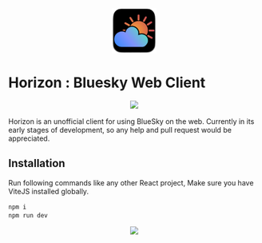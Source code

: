 <center><img src="public/horizon.png" alt="Horizon Icon" width="90"/></center>

# Horizon : Bluesky Web Client


<p align="center"><img src="https://static.bnewbold.net/tmp/under_construction_bar.gif" /></p>



<p>
Horizon is an unofficial client for using BlueSky on the web. Currently in its early stages of development, so any help and pull request would be appreciated.
  
</p>

## Installation
Run following commands like any other React project, Make sure you have ViteJS installed globally.

```sh
npm i
npm run dev
```

<p align="center"><img src="https://static.bnewbold.net/tmp/under_construction_bar.gif" /></p>



